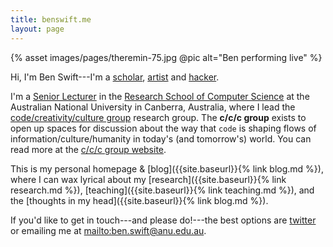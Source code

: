 ```yaml
---
title: benswift.me
layout: page
---
```


{% asset images/pages/theremin-75.jpg @pic alt="Ben performing live" %}

Hi, I'm Ben Swift---I'm a
[scholar](https://scholar.google.com/citations?user=OQdYgLEAAAAJ),
[artist](https://vimeo.com/benswift) and [hacker](https://github.com/benswift).


I'm a [Senior Lecturer](https://cecs.anu.edu.au/people/ben-swift) in the
[Research School of Computer Science](https://cs.anu.edu.au/) at the Australian
National University in Canberra, Australia, where I lead the
[code/creativity/culture group](https://cs.anu.edu.au/code-creativity-culture/)
research group. The **c/c/c group** exists to open up spaces for discussion
about the way that `code` is shaping flows of information/culture/humanity in
today's (and tomorrow's) world. You can read more at the [c/c/c group
website](https://cs.anu.edu.au/code-creativity-culture/).

This is my personal homepage & [blog]({{site.baseurl}}{% link blog.md %}), where
I can wax lyrical about my [research]({{site.baseurl}}{% link research.md %}),
[teaching]({{site.baseurl}}{% link teaching.md %}), and the [thoughts in my
head]({{site.baseurl}}{% link blog.md %}).

If you'd like to get in touch---and please do!---the best options are
[twitter](https://twitter.com/benswift) or emailing me at
<mailto:ben.swift@anu.edu.au>.
